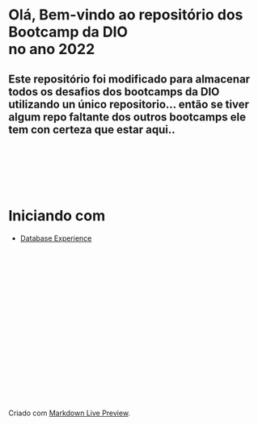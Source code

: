 # Olá, Bem-vindo ao repositório dos Bootcamp da DIO<br> no ano 2022

## Este repositório foi modificado para almacenar todos os desafios dos bootcamps da DIO utilizando un único repositorio... então se tiver algum repo faltante dos outros bootcamps ele tem con certeza que estar aqui..

# <br><br><br>Iniciando com

* [Database Experience](https://github.com/Linblade/DIO-2022/tree/main/database-experience)

# <br><br><br><br><br><br><br><br>

Criado com [Markdown Live Preview](https://markdownlivepreview.com/).

